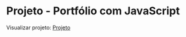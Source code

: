 # Projeto - Portfólio com JavaScript

<p>Visualizar projeto: <a href="https://iammatheus.github.io/projeto_portfolio_js/src/views/index.html" target="_blank">Projeto</a>
